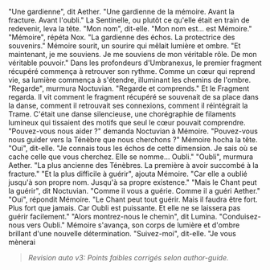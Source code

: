 "Une gardienne",
dit Aether.
"Une gardienne de la mémoire.
Avant la fracture.
Avant l'oubli."
La Sentinelle,
ou plutôt ce qu'elle était
en train de redevenir,
leva la tête.
"Mon nom",
dit-elle.
"Mon nom est... est Mémoire."
"Mémoire",
répéta Nox.
"La gardienne des échos.
La protectrice des souvenirs."
Mémoire sourit,
un sourire qui mêlait
lumière et ombre.
"Et maintenant,
je me souviens.
Je me souviens de mon véritable rôle.
De mon véritable pouvoir."
Dans les profondeurs d'Umbranexus,
le premier fragment récupéré
commença à retrouver son rythme.
Comme un cœur qui reprend vie,
sa lumière commença à s'étendre,
illuminant les chemins de l'ombre.
"Regarde",
murmura Noctuvian.
"Regarde et comprends."
Et le Fragment regarda.
Il vit comment le fragment récupéré
se souvenait de sa place dans la danse,
comment il retrouvait ses connexions,
comment il réintégrait la Trame.
C'était une danse silencieuse,
une chorégraphie de filaments lumineux
qui tissaient des motifs
que seul le cœur pouvait comprendre.
"Pouvez-vous nous aider ?"
demanda Noctuvian à Mémoire.
"Pouvez-vous nous guider
vers la Ténèbre que nous cherchons ?"
Mémoire hocha la tête.
"Oui",
dit-elle.
"Je connais tous les échos
de cette dimension.
Je sais où se cache
celle que vous cherchez.
Elle se nomme... Oubli."
"Oubli",
murmura Aether.
"La plus ancienne des Ténèbres.
La première à avoir succombé
à la fracture."
"Et la plus difficile à guérir",
ajouta Mémoire.
"Car elle a oublié
jusqu'à son propre nom.
Jusqu'à sa propre existence."
"Mais le Chant peut la guérir",
dit Noctuvian.
"Comme il vous a guérie.
Comme il a guéri Aether."
"Oui",
répondit Mémoire.
"Le Chant peut tout guérir.
Mais il faudra être fort.
Plus fort que jamais.
Car Oubli est puissante.
Et elle ne se laissera pas guérir
facilement."
"Alors montrez-nous le chemin",
dit Lumina.
"Conduisez-nous vers Oubli."
Mémoire s'avança,
son corps de lumière et d'ombre
brillant d'une nouvelle détermination.
"Suivez-moi",
dit-elle.
"Je vous mènerai
> _Revision auto v3: Points faibles corrigés selon author-guide._
